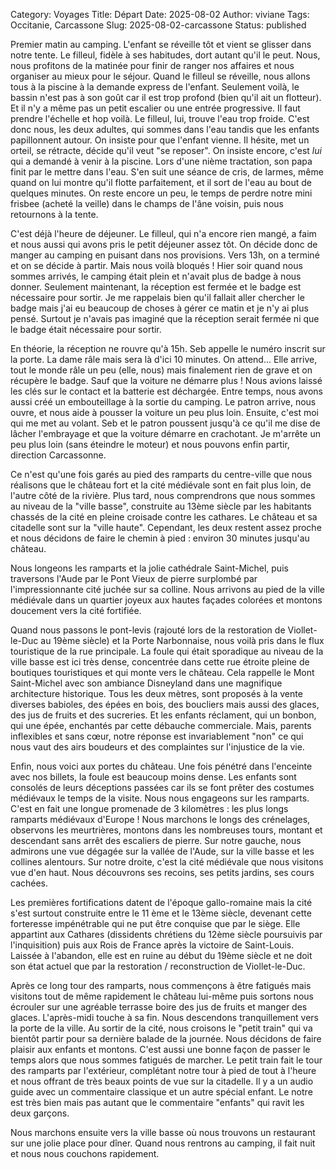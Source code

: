 Category: Voyages
Title: Départ
Date: 2025-08-02
Author: viviane
Tags: Occitanie, Carcassone
Slug: 2025-08-02-carcassone
Status: published

Premier matin au camping. L'enfant se réveille tôt et vient se glisser dans notre tente. Le filleul, fidèle à ses habitudes, dort autant qu'il le peut. Nous, nous profitons de la matinée pour finir de ranger nos affaires et nous organiser au mieux pour le séjour. Quand le filleul se réveille, nous allons tous à la piscine à la demande express de l'enfant. Seulement voilà, le bassin n'est pas à son goût car il est trop profond (bien qu'il ait un flotteur). Et il n'y a même pas un petit escalier ou une entrée progressive. Il faut prendre l'échelle et hop voilà. Le filleul, lui, trouve l'eau trop froide. C'est donc nous, les deux adultes, qui sommes dans l'eau tandis que les enfants papillonnent autour. On insiste pour que l'enfant vienne. Il hésite, met un orteil, se rétracte, décide qu'il veut "se reposer". On insiste encore, c'est *lui* qui a demandé à venir à la piscine. Lors d'une nième tractation, son papa finit par le mettre dans l'eau. S'en suit une séance de cris, de larmes, même quand on lui montre qu'il flotte parfaitement, et il sort de l'eau au bout de quelques minutes. On reste encore un peu, le temps de perdre notre mini frisbee (acheté la veille) dans le champs de l'âne voisin, puis nous retournons à la tente.

C'est déjà l'heure de déjeuner. Le filleul, qui n'a encore rien mangé, a faim et nous aussi qui avons pris le petit déjeuner assez tôt. On décide donc de manger au camping en puisant dans nos provisions. Vers 13h, on a terminé et on se décide à partir. Mais nous voilà bloqués ! Hier soir quand nous sommes arrivés, le camping était plein et n'avait plus de badge à nous donner. Seulement maintenant, la réception est fermée et le badge est nécessaire pour sortir. Je me rappelais bien qu'il fallait aller chercher le badge mais j'ai eu beaucoup de choses à gérer ce matin et je n'y ai plus pensé. Surtout je n'avais pas imaginé que la réception serait fermée ni que le badge était nécessaire pour sortir.

En théorie, la réception ne rouvre qu'à 15h. Seb appelle le numéro inscrit sur la porte. La dame râle mais sera là d'ici 10 minutes. On attend... Elle arrive, tout le monde râle un peu (elle, nous) mais finalement rien de grave et on récupère le badge. Sauf que la voiture ne démarre plus ! Nous avions laissé les clés sur le contact et la batterie est déchargée. Entre temps, nous avons aussi créé un embouteillage à la sortie du camping. Le patron arrive, nous ouvre, et nous aide à pousser la voiture un peu plus loin. Ensuite, c'est moi qui me met au volant. Seb et le patron poussent jusqu'à ce qu'il me dise de lâcher l'embrayage et que la voiture démarre en crachotant. Je m'arrête un peu plus loin (sans éteindre le moteur) et nous pouvons enfin partir, direction Carcassonne.

Ce n'est qu'une fois garés au pied des ramparts du centre-ville que nous réalisons que le château fort et la cité médiévale sont en fait plus loin, de l'autre côté de la rivière. Plus tard, nous comprendrons que nous sommes au niveau de la "ville basse", construite au 13ème siècle par les habitants chassés de la cité en pleine croisade contre les cathares. Le château et sa citadelle sont sur la "ville haute". Cependant, les deux restent assez proche et nous décidons de faire le chemin à pied : environ 30 minutes jusqu'au château.

Nous longeons les ramparts et la jolie cathédrale Saint-Michel, puis traversons l'Aude par le Pont Vieux de pierre surplombé par l'impressionnante cité juchée sur sa colline. Nous arrivons au pied de la ville médiévale dans un quartier joyeux aux hautes façades colorées et montons doucement vers la cité fortifiée.

Quand nous passons le pont-levis (rajouté lors de la restoration de Viollet-le-Duc au 19ème siècle) et la Porte Narbonnaise, nous voilà pris dans le flux touristique de la rue principale. La foule qui était sporadique au niveau de la ville basse est ici très dense, concentrée dans cette rue étroite pleine de boutiques touristiques et qui monte vers le château. Cela rappelle le Mont Saint-Michel avec son ambiance Disneyland dans une magnifique architecture historique. Tous les deux mètres, sont proposés à la vente diverses babioles, des épées en bois, des boucliers mais aussi des glaces, des jus de fruits et des sucreries. Et les enfants réclament, qui un bonbon, qui une épée, enchantés par cette débauche commerciale. Mais, parents inflexibles et sans cœur, notre réponse est invariablement "non" ce qui nous vaut des airs boudeurs et des complaintes sur l'injustice de la vie.

Enfin, nous voici aux portes du château. Une fois pénétré dans l'enceinte avec nos billets, la foule est beaucoup moins dense. Les enfants sont consolés de leurs déceptions passées car ils se font prêter des costumes médiévaux le temps de la visite. Nous nous engageons sur les ramparts. C'est en fait une longue promenade de 3 kilomètres : les plus longs ramparts médiévaux d'Europe ! Nous marchons le longs des crénelages, observons les meurtrières, montons dans les nombreuses tours, montant et descendant sans arrêt des escaliers de pierre. Sur notre gauche, nous admirons une vue dégagée sur la vallée de l'Aude, sur la ville basse et les collines alentours. Sur notre droite, c'est la cité médiévale que nous visitons vue d'en haut. Nous découvrons ses recoins, ses petits jardins, ses cours cachées.

Les premières fortifications datent de l'époque gallo-romaine mais la cité s'est surtout construite entre le 11 ème et le 13ème siècle, devenant cette forteresse impénétrable qui ne put être conquise que par le siège. Elle appartint aux Cathares (dissidents chrétiens du 12ème siècle poursuivis par l'inquisition) puis aux Rois de France après la victoire de Saint-Louis. Laissée à l'abandon, elle est en ruine au début du 19ème siècle et ne doit son état actuel que par la restoration / reconstruction de Viollet-le-Duc.

Après ce long tour des ramparts, nous commençons à être fatigués mais visitons tout de même rapidement le château lui-même puis sortons nous écrouler sur une agréable terrasse boire des jus de fruits et manger des glaces. L'après-midi touche à sa fin. Nous descendons tranquillement vers la porte de la ville. Au sortir de la cité, nous croisons le "petit train" qui va bientôt partir pour sa dernière balade de la journée. Nous décidons de faire plaisir aux enfants et montons. C'est aussi une bonne façon de passer le temps alors que nous sommes fatigués de marcher. Le petit train fait le tour des ramparts par l'extérieur, complétant notre tour à pied de tout à l'heure et nous offrant de très beaux points de vue sur la citadelle. Il y a un audio guide avec un commentaire classique et un autre spécial enfant. Le notre est très bien mais pas autant que le commentaire "enfants" qui ravit les deux garçons.

Nous marchons ensuite vers la ville basse où nous trouvons un restaurant sur une jolie place pour dîner. Quand nous rentrons au camping, il fait nuit et nous nous couchons rapidement.
